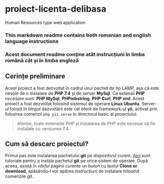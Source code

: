 # proiect-licenta-delibasa
Human Resources type web application
### This markdown readme contains both romanian and english language instructions
### Acest document readme conține atât instrucțiuni în limba română cât și în limba engleză

## Cerințe preliminare
Acest proiect a fost dezvoltat în cadrul unui pachet de tip LAMP, așa că este nevoie de o instalare de **PHP 7.4** și de server **MySql**.
Ca extensii **PHP** *necesare* sunt: **PHP MySql**, **PHPmbstring**, **PHP Curl**, **PHP xml**.
Acest proiect a fost dezvoltat folosind sistemul de operare **Linux Ubuntu**.
Server-ul folosit în timpul dezvoltării este cel oferit de framework-ul **yii**, activat prin folosirea comenzii `php yii serve` în directorul basic al proiectului.
>Atenție, toate extensiile PHP și instalarea de PHP este necesar să fie instalate cu versiunea 7.4.

## Cum să descarc proiectul?
Primul pas este instalarea pachetului **git** pe dispozitivul curent.
[Aici](https://git-scm.com/book/en/v2/Getting-Started-Installing-Git) sunt tutoriale pentru a instala pachetul **git** pe orice sistem de operare.
După aceea, există în *vârful* paginii curente un buton cu textul **Clone or download**, apăsându-l vor apărea instrucțiuni de instalare folosind comenzile git.